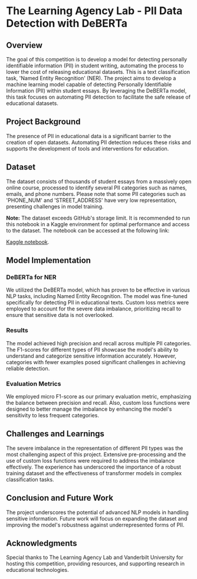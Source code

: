 # The Learning Agency Lab - PII Data Detection with DeBERTa

## Overview
The goal of this competition is to develop a model for detecting personally identifiable information (PII) in student writing, automating the process to lower the cost of releasing educational datasets. This is a text classification task, 'Named Entity Recognition' (NER). The project aims to develop a machine learning model capable of detecting Personally Identifiable Information (PII) within student essays. By leveraging the DeBERTa model, this task focuses on automating PII detection to facilitate the safe release of educational datasets.

## Project Background
The presence of PII in educational data is a significant barrier to the creation of open datasets. Automating PII detection reduces these risks and supports the development of tools and interventions for education.

## Dataset
The dataset consists of thousands of student essays from a massively open online course, processed to identify several PII categories such as names, emails, and phone numbers. Please note that some PII categories such as 'PHONE_NUM' and 'STREET_ADDRESS' have very low representation, presenting challenges in model training.

**Note:** The dataset exceeds GitHub's storage limit. It is recommended to run this notebook in a Kaggle environment for optimal performance and access to the dataset. The notebook can be accessed at the following link: 

[Kaggle notebook](https://www.kaggle.com/code/deeparker/pii-detection-with-deberta).

## Model Implementation
### DeBERTa for NER
We utilized the DeBERTa model, which has proven to be effective in various NLP tasks, including Named Entity Recognition. The model was fine-tuned specifically for detecting PII in educational texts. Custom loss metrics were employed to account for the severe data imbalance, prioritizing recall to ensure that sensitive data is not overlooked.

### Results
The model achieved high precision and recall across multiple PII categories. The F1-scores for different types of PII showcase the model's ability to understand and categorize sensitive information accurately. However, categories with fewer examples posed significant challenges in achieving reliable detection.

### Evaluation Metrics
We employed micro F1-score as our primary evaluation metric, emphasizing the balance between precision and recall. Also, custom loss functions were designed to better manage the imbalance by enhancing the model's sensitivity to less frequent categories.

## Challenges and Learnings
The severe imbalance in the representation of different PII types was the most challenging aspect of this project. Extensive pre-processing and the use of custom loss functions were required to address the imbalance effectively. The experience has underscored the importance of a robust training dataset and the effectiveness of transformer models in complex classification tasks.

## Conclusion and Future Work
The project underscores the potential of advanced NLP models in handling sensitive information. Future work will focus on expanding the dataset and improving the model's robustness against underrepresented forms of PII. 

## Acknowledgments
Special thanks to The Learning Agency Lab and Vanderbilt University for hosting this competition, providing resources, and supporting research in educational technologies.
